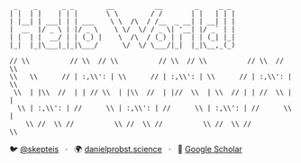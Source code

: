 ```
 _    _      _ _        __          __        _     _ _ 
| |  | |    | | |       \ \        / /       | |   | | |
| |__| | ___| | | ___    \ \  /\  / /__  _ __| | __| | |
|  __  |/ _ \ | |/ _ \    \ \/  \/ / _ \| '__| |/ _` | |
| |  | |  __/ | | (_) |    \  /\  / (_) | |  | | (_| |_|
|_|  |_|\___|_|_|\___/      \/  \/ \___/|_|  |_|\__,_(_)

// \\          // \\  // \\          // \\  // \\          // \\  // \\
\\   \\      // | :,\\': | \\      // | :,\\': | \\      // | :,\\': | \\
 \\  | |\\  //  | | // \\  | |\\  //  | |//  \\  | \\  // | | //  \\ | |
  \\ | :,\\': | //      \\ | :,\\': | //      \\ | :,\\': | //      \\ |
    \\ //  \\ //          \\ //  \\ //          \\ //  \\ //          \\

```

:bird: [@skepteis](https://twitter.com/skepteis) &nbsp;&nbsp;&#183;&nbsp;&nbsp; :earth_africa: [danielprobst.science](https://danielprobst.science) &nbsp;&nbsp;&#183;&nbsp;&nbsp; :scroll: [Google Scholar](https://scholar.google.com/citations?user=TNNgroIAAAAJ&hl=en)

<!--
**daenuprobst/daenuprobst** is a ✨ _special_ ✨ repository because its `README.md` (this file) appears on your GitHub profile.

Here are some ideas to get you started:

- 🔭 I’m currently working on ...
- 🌱 I’m currently learning ...
- 👯 I’m looking to collaborate on ...
- 🤔 I’m looking for help with ...
- 💬 Ask me about ...
- 📫 How to reach me: ...
- 😄 Pronouns: ...
- ⚡ Fun fact: ...
-->
